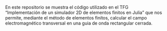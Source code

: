 En este repositorio se muestra el código utilizado en el TFG “Implementación de un simulador 2D de
elementos finitos en Julia” que nos permite, mediante el método de elementos finítos, calcular el campo 
electromagnético transversal en una guia de onda rectangular cerrada.
